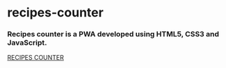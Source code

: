 # recipes-counter
### Recipes counter is a PWA developed using HTML5, CSS3 and JavaScript.
[RECIPES COUNTER](https://www.recipes-counter-nithin.web.app)

